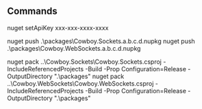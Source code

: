 Commands
------------
nuget setApiKey xxx-xxx-xxxx-xxxx

nuget push .\packages\Cowboy.Sockets.a.b.c.d.nupkg
nuget push .\packages\Cowboy.WebSockets.a.b.c.d.nupkg

nuget pack ..\Cowboy.Sockets\Cowboy.Sockets.csproj -IncludeReferencedProjects -Build -Prop Configuration=Release -OutputDirectory ".\packages"
nuget pack ..\Cowboy.WebSockets\Cowboy.WebSockets.csproj -IncludeReferencedProjects -Build -Prop Configuration=Release -OutputDirectory ".\packages"
